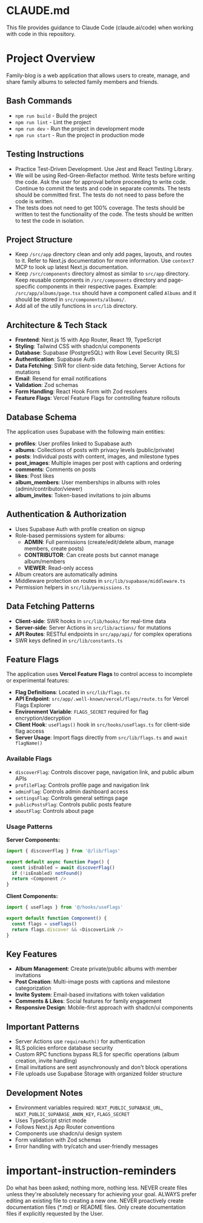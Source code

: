 # CLAUDE.md

This file provides guidance to Claude Code (claude.ai/code) when working with code in this repository.

# Project Overview

Family-blog is a web application that allows users to create, manage, and share family albums to selected family members and friends.

## Bash Commands

- `npm run build` - Build the project
- `npm run lint` - Lint the project
- `npm run dev` - Run the project in development mode
- `npm run start` - Run the project in production mode

## Testing Instructions

- Practice Test-Driven Development. Use Jest and React Testing Library.
- We will be using Red-Green-Refactor method. Write tests before writing the code. Ask the user for approval before proceeding to write code. Continue to commit the tests and code in separate commits. The tests should be committed first. The tests do not need to pass before the code is written.
- The tests does not need to get 100% coverage. The tests should be written to test the functionality of the code. The tests should be written to test the code in isolation.

## Project Structure

- Keep `/src/app` directory clean and only add pages, layouts, and routes to it. Refer to Next.js documentation for more information. Use `context7` MCP to look up latest Next.js documentation.
- Keep `/src/components` directory almost as similar to `src/app` directory. Keep reusable components in `/src/components` directory and page-specific components in their respective pages. Example: `/src/app/albums/page.tsx` should have a component called `Albums` and it should be stored in `src/components/albums/`.
- Add all of the utily functions in `src/lib` directory.

## Architecture & Tech Stack

- **Frontend**: Next.js 15 with App Router, React 19, TypeScript
- **Styling**: Tailwind CSS with shadcn/ui components
- **Database**: Supabase (PostgreSQL) with Row Level Security (RLS)
- **Authentication**: Supabase Auth
- **Data Fetching**: SWR for client-side data fetching, Server Actions for mutations
- **Email**: Resend for email notifications
- **Validation**: Zod schemas
- **Form Handling**: React Hook Form with Zod resolvers
- **Feature Flags**: Vercel Feature Flags for controlling feature rollouts

## Database Schema

The application uses Supabase with the following main entities:

- **profiles**: User profiles linked to Supabase auth
- **albums**: Collections of posts with privacy levels (public/private)
- **posts**: Individual posts with content, images, and milestone types
- **post_images**: Multiple images per post with captions and ordering
- **comments**: Comments on posts
- **likes**: Post likes
- **album_members**: User memberships in albums with roles (admin/contributor/viewer)
- **album_invites**: Token-based invitations to join albums

## Authentication & Authorization

- Uses Supabase Auth with profile creation on signup
- Role-based permissions system for albums:
  - **ADMIN**: Full permissions (create/edit/delete album, manage members, create posts)
  - **CONTRIBUTOR**: Can create posts but cannot manage album/members
  - **VIEWER**: Read-only access
- Album creators are automatically admins
- Middleware protection on routes in `src/lib/supabase/middleware.ts`
- Permission helpers in `src/lib/permissions.ts`

## Data Fetching Patterns

- **Client-side**: SWR hooks in `src/lib/hooks/` for real-time data
- **Server-side**: Server Actions in `src/lib/actions/` for mutations
- **API Routes**: RESTful endpoints in `src/app/api/` for complex operations
- SWR keys defined in `src/lib/constants.ts`

## Feature Flags

The application uses **Vercel Feature Flags** to control access to incomplete or experimental features:

- **Flag Definitions**: Located in `src/lib/flags.ts`
- **API Endpoint**: `src/app/.well-known/vercel/flags/route.ts` for Vercel Flags Explorer
- **Environment Variable**: `FLAGS_SECRET` required for flag encryption/decryption
- **Client Hook**: `useFlags()` hook in `src/hooks/useFlags.ts` for client-side flag access
- **Server Usage**: Import flags directly from `src/lib/flags.ts` and `await flagName()`

### Available Flags

- `discoverFlag`: Controls discover page, navigation link, and public album APIs
- `profileFlag`: Controls profile page and navigation link
- `adminFlag`: Controls admin dashboard access
- `settingsFlag`: Controls general settings page
- `publicPostsFlag`: Controls public posts feature
- `aboutFlag`: Controls about page

### Usage Patterns

**Server Components:**
```typescript
import { discoverFlag } from '@/lib/flags'

export default async function Page() {
  const isEnabled = await discoverFlag()
  if (!isEnabled) notFound()
  return <Component />
}
```

**Client Components:**
```typescript
import { useFlags } from '@/hooks/useFlags'

export default function Component() {
  const flags = useFlags()
  return flags.discover && <DiscoverLink />
}
```

## Key Features

- **Album Management**: Create private/public albums with member invitations
- **Post Creation**: Multi-image posts with captions and milestone categorization
- **Invite System**: Email-based invitations with token validation
- **Comments & Likes**: Social features for family engagement
- **Responsive Design**: Mobile-first approach with shadcn/ui components

## Important Patterns

- Server Actions use `requireAuth()` for authentication
- RLS policies enforce database security
- Custom RPC functions bypass RLS for specific operations (album creation, invite handling)
- Email invitations are sent asynchronously and don't block operations
- File uploads use Supabase Storage with organized folder structure

## Development Notes

- Environment variables required: `NEXT_PUBLIC_SUPABASE_URL`, `NEXT_PUBLIC_SUPABASE_ANON_KEY`, `FLAGS_SECRET`
- Uses TypeScript strict mode
- Follows Next.js App Router conventions
- Components use shadcn/ui design system
- Form validation with Zod schemas
- Error handling with try/catch and user-friendly messages

# important-instruction-reminders
Do what has been asked; nothing more, nothing less.
NEVER create files unless they're absolutely necessary for achieving your goal.
ALWAYS prefer editing an existing file to creating a new one.
NEVER proactively create documentation files (*.md) or README files. Only create documentation files if explicitly requested by the User.
